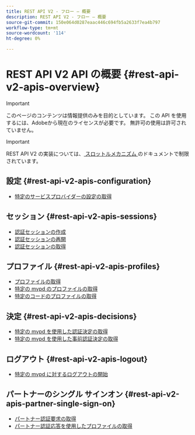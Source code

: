 ```yaml
---
title: REST API V2 - フロー – 概要
description: REST API V2 - フロー – 概要
source-git-commit: 150e064d0287eaac446c694fb5a2633f7ea4b797
workflow-type: tm+mt
source-wordcount: '114'
ht-degree: 0%

---
```



# REST API V2 API の概要 {#rest-api-v2-apis-overview}

>[!IMPORTANT]
>
> このページのコンテンツは情報提供のみを目的としています。 この API を使用するには、Adobeから現在のライセンスが必要です。 無許可の使用は許可されていません。

>[!IMPORTANT]
>
> REST API V2 の実装については、[ スロットルメカニズム ](/help/authentication/throttling-mechanism.md) のドキュメントで制限されています。

## 設定 {#rest-api-v2-apis-configuration}

* [特定のサービスプロバイダーの設定の取得](configuration-apis/rest-api-v2-configuration-apis-retrieve-configuration-for-specific-service-provider.md)

## セッション {#rest-api-v2-apis-sessions}

* [認証セッションの作成](sessions-apis/rest-api-v2-sessions-apis-create-authentication-session.md)
* [認証セッションの再開](sessions-apis/rest-api-v2-sessions-apis-resume-authentication-session.md)
* [認証セッションの取得](sessions-apis/rest-api-v2-sessions-apis-retrieve-authentication-session-information-using-code.md)

## プロファイル {#rest-api-v2-apis-profiles}

* [プロファイルの取得](profiles-apis/rest-api-v2-profiles-apis-retrieve-profiles.md)
* [特定の mvpd のプロファイルの取得](profiles-apis/rest-api-v2-profiles-apis-retrieve-profile-for-specific-mvpd.md)
* [特定のコードのプロファイルの取得](profiles-apis/rest-api-v2-profiles-apis-retrieve-profile-for-specific-code.md)

## 決定 {#rest-api-v2-apis-decisions}

* [特定の mvpd を使用した認証決定の取得](decisions-apis/rest-api-v2-decisions-apis-retrieve-authorization-decisions-using-specific-mvpd.md)
* [特定の mvpd を使用した事前認証決定の取得](decisions-apis/rest-api-v2-decisions-apis-retrieve-preauthorization-decisions-using-specific-mvpd.md)

## ログアウト {#rest-api-v2-apis-logout}

* [特定の mvpd に対するログアウトの開始](logout-apis/rest-api-v2-logout-apis-initiate-logout-for-specific-mvpd.md)

## パートナーのシングル サインオン {#rest-api-v2-apis-partner-single-sign-on}

* [パートナー認証要求の取得](partner-single-sign-on-apis/rest-api-v2-partner-single-sign-on-apis-retrieve-partner-authentication-request.md)
* [パートナー認証応答を使用したプロファイルの取得](partner-single-sign-on-apis/rest-api-v2-partner-single-sign-on-apis-retrieve-profile-using-partner-authentication-response.md)
